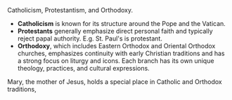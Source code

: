 Catholicism, 
Protestantism, and 
Orthodoxy.

- **Catholicism** is known for its structure around the Pope and the Vatican. 
- **Protestants** generally emphasize direct personal faith and typically reject papal authority. E.g. St. Paul's is protestant. 
- **Orthodoxy**, which includes Eastern Orthodox and Oriental Orthodox churches, emphasizes continuity with early Christian traditions and has a strong focus on liturgy and icons. Each branch has its own unique theology, practices, and cultural expressions.

Mary, the mother of Jesus, holds a special place in Catholic and Orthodox traditions,
